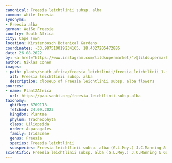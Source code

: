 ```yaml
---
canonical: Freesia leichtlinii subsp. alba
common: white freesia
synonyms:
- Freesia alba
german: Weiße Freesie
country: South Africa
city: Cape Town
location: Kirstenbosch Botanical Gardens
coordinates: -33.987510019234165, 18.4327205472886
date: 26.08.2022
by: <a href="https://www.instagram.com/lildsupermarket/">@lildsupermarket</a>
author: Niklas Conen
images:
- path: plants/south_africa/freesia_leichtlinii/freesia_leichtlinii_1.jpg
  alt: Freesia leichtlinii subsp. alba
  description: closeup of Freesia leichtlinii subsp. alba flowers
sources:
- name: PlantZAfrica
  url: https://pza.sanbi.org/freesia-leichtlinii-subsp-alba
taxonomy:
  gbifkey: 6709118
  fetched: 24.09.2023
  kingdom: Plantae
  phylum: Tracheophyta
  class: Liliopsida
  order: Asparagales
  family: Iridaceae
  genus: Freesia
  species: Freesia leichtlinii
  subspecies: Freesia leichtlinii subsp. alba (G.L.Mey.) J.C.Manning & Goldblatt
scientific: Freesia leichtlinii subsp. alba (G.L.Mey.) J.C.Manning & Goldblatt
---
```

